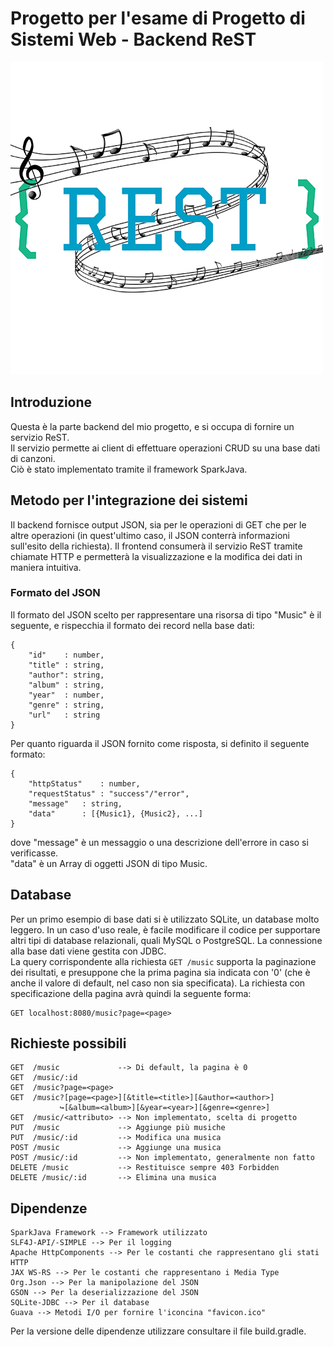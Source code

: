 # Progetto per l'esame di Progetto di Sistemi Web - Backend ReST
![](logo.png)
## Introduzione
Questa è la parte backend del mio progetto, e si occupa di fornire un servizio ReST.\
Il servizio permette ai client di effettuare operazioni CRUD su una base dati di canzoni.\
Ciò è stato implementato tramite il framework SparkJava.
## Metodo per l'integrazione dei sistemi
Il backend fornisce output JSON, sia per le operazioni di GET che per le altre operazioni (in quest'ultimo
caso, il JSON conterrà informazioni sull'esito della richiesta). Il frontend consumerà il servizio ReST
tramite chiamate HTTP e permetterà la visualizzazione e la modifica dei dati in maniera intuitiva.
### Formato del JSON
Il formato del JSON scelto per rappresentare una risorsa di tipo "Music" è il seguente, e rispecchia
il formato dei record nella base dati:

    {
        "id"    : number,
        "title" : string,
        "author": string,
        "album" : string,
        "year"  : number,
        "genre" : string,
        "url"   : string
    }
    
Per quanto riguarda il JSON fornito come risposta, si definito il seguente formato:

    {
        "httpStatus"    : number,
        "requestStatus" : "success"/"error",
        "message"   : string,
        "data"      : [{Music1}, {Music2}, ...]
    }

dove "message" è un messaggio o una descrizione dell'errore in caso si verificasse.\
"data" è un Array di oggetti JSON di tipo Music.
## Database
Per un primo esempio di base dati si è utilizzato SQLite, un database molto leggero. In un caso d'uso
reale, è facile modificare il codice per supportare altri tipi di database relazionali,
quali MySQL o PostgreSQL. La connessione alla base dati viene gestita con JDBC.\
La query corrispondente alla richiesta <code>GET /music</code> supporta la paginazione dei risultati, e
presuppone che la prima pagina sia indicata con '0' (che è anche il valore di default, nel caso non sia
specificata). La richiesta con specificazione della pagina avrà quindi la seguente forma:

    GET localhost:8080/music?page=<page>

## Richieste possibili

    GET  /music             --> Di default, la pagina è 0
    GET  /music/:id
    GET  /music?page=<page>
    GET  /music?[page=<page>][&title=<title>][&author=<author>]
               ↪[&album=<album>][&year=<year>][&genre=<genre>]
    GET  /music/<attributo> --> Non implementato, scelta di progetto
    PUT  /music             --> Aggiunge più musiche
    PUT  /music/:id         --> Modifica una musica
    POST /music             --> Aggiunge una musica
    POST /music/:id         --> Non implementato, generalmente non fatto
    DELETE /music           --> Restituisce sempre 403 Forbidden
    DELETE /music/:id       --> Elimina una musica

## Dipendenze

    SparkJava Framework --> Framework utilizzato
    SLF4J-API/-SIMPLE --> Per il logging
    Apache HttpComponents --> Per le costanti che rappresentano gli stati HTTP
    JAX WS-RS --> Per le costanti che rappresentano i Media Type
    Org.Json --> Per la manipolazione del JSON
    GSON --> Per la deserializzazione del JSON
    SQLite-JDBC --> Per il database
    Guava --> Metodi I/O per fornire l'iconcina "favicon.ico"
    
Per la versione delle dipendenze utilizzare consultare il file build.gradle.